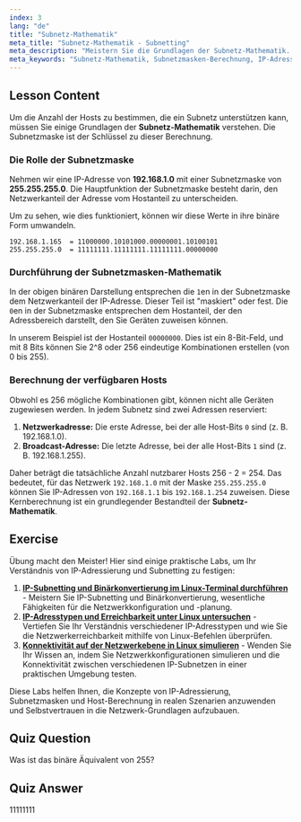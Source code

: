 ```yaml
---
index: 3
lang: "de"
title: "Subnetz-Mathematik"
meta_title: "Subnetz-Mathematik - Subnetting"
meta_description: "Meistern Sie die Grundlagen der Subnetz-Mathematik. Diese Anleitung erklärt, wie man Subnetzmasken-Berechnungen durchführt, um die Anzahl der verfügbaren Hosts in Ihrem Netzwerk zu ermitteln. Lernen Sie wesentliche IP-Adressierungs- und Binärkonzepte für Linux-Netzwerke."
meta_keywords: "Subnetz-Mathematik, Subnetzmasken-Berechnung, IP-Adresse, Subnetzmaske, Netzwerk-Hosts, Binär, Linux-Netzwerke, Host-Berechnung, Anfänger-Tutorial"
---
```


## Lesson Content

Um die Anzahl der Hosts zu bestimmen, die ein Subnetz unterstützen kann, müssen Sie einige Grundlagen der **Subnetz-Mathematik** verstehen. Die Subnetzmaske ist der Schlüssel zu dieser Berechnung.

### Die Rolle der Subnetzmaske

Nehmen wir eine IP-Adresse von **192.168.1.0** mit einer Subnetzmaske von **255.255.255.0**.
Die Hauptfunktion der Subnetzmaske besteht darin, den Netzwerkanteil der Adresse vom Hostanteil zu unterscheiden.

Um zu sehen, wie dies funktioniert, können wir diese Werte in ihre binäre Form umwandeln.

```
192.168.1.165  = 11000000.10101000.00000001.10100101
255.255.255.0  = 11111111.11111111.11111111.00000000
```

### Durchführung der Subnetzmasken-Mathematik

In der obigen binären Darstellung entsprechen die `1`en in der Subnetzmaske dem Netzwerkanteil der IP-Adresse. Dieser Teil ist "maskiert" oder fest. Die `0`en in der Subnetzmaske entsprechen dem Hostanteil, der den Adressbereich darstellt, den Sie Geräten zuweisen können.

In unserem Beispiel ist der Hostanteil `00000000`. Dies ist ein 8-Bit-Feld, und mit 8 Bits können Sie 2^8 oder 256 eindeutige Kombinationen erstellen (von 0 bis 255).

### Berechnung der verfügbaren Hosts

Obwohl es 256 mögliche Kombinationen gibt, können nicht alle Geräten zugewiesen werden. In jedem Subnetz sind zwei Adressen reserviert:

1.  **Netzwerkadresse:** Die erste Adresse, bei der alle Host-Bits `0` sind (z. B. 192.168.1.0).
2.  **Broadcast-Adresse:** Die letzte Adresse, bei der alle Host-Bits `1` sind (z. B. 192.168.1.255).

Daher beträgt die tatsächliche Anzahl nutzbarer Hosts 256 - 2 = 254. Das bedeutet, für das Netzwerk `192.168.1.0` mit der Maske `255.255.255.0` können Sie IP-Adressen von `192.168.1.1` bis `192.168.1.254` zuweisen. Diese Kernberechnung ist ein grundlegender Bestandteil der **Subnetz-Mathematik**.

## Exercise

Übung macht den Meister! Hier sind einige praktische Labs, um Ihr Verständnis von IP-Adressierung und Subnetting zu festigen:

1.  **[IP-Subnetting und Binärkonvertierung im Linux-Terminal durchführen](https://labex.io/de/labs/comptia-perform-ip-subnetting-and-binary-conversion-in-the-linux-terminal-592782)** - Meistern Sie IP-Subnetting und Binärkonvertierung, wesentliche Fähigkeiten für die Netzwerkkonfiguration und -planung.
2.  **[IP-Adresstypen und Erreichbarkeit unter Linux untersuchen](https://labex.io/de/labs/comptia-explore-ip-address-types-and-reachability-in-linux-592780)** - Vertiefen Sie Ihr Verständnis verschiedener IP-Adresstypen und wie Sie die Netzwerkerreichbarkeit mithilfe von Linux-Befehlen überprüfen.
3.  **[Konnektivität auf der Netzwerkebene in Linux simulieren](https://labex.io/de/labs/comptia-simulate-network-layer-connectivity-in-linux-592752)** - Wenden Sie Ihr Wissen an, indem Sie Netzwerkkonfigurationen simulieren und die Konnektivität zwischen verschiedenen IP-Subnetzen in einer praktischen Umgebung testen.

Diese Labs helfen Ihnen, die Konzepte von IP-Adressierung, Subnetzmasken und Host-Berechnung in realen Szenarien anzuwenden und Selbstvertrauen in die Netzwerk-Grundlagen aufzubauen.

## Quiz Question

Was ist das binäre Äquivalent von 255?

## Quiz Answer

11111111
